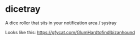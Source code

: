 # dicetray

A dice roller that sits in your notification area / systray

Looks like this: https://gfycat.com/GlumHardtofindIbizanhound
